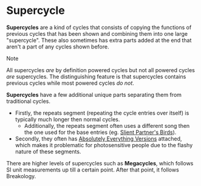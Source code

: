 # Supercycle
**Supercycles** are a kind of cycles that consists of copying the functions of previous cycles that has been shown and combining them into one large "supercycle". These also sometimes has extra parts added at the end that aren't a part of any cycles shown before.

> [!NOTE]
> All supercycles _are_ by definition powered cycles but not all powered cycles _are_ supercycles.
> The distinguishing feature is that supercycles contains previous cycles while most powered cycles _do not_.

**Supercycles** have a few additional unique parts separating them from traditional cycles.
- Firstly, the repeats segment (repeating the cycle entries over itself) is typically much longer then normal cycles.
	- Additionally, the repeats segment often uses a different song then the one used for the base entries (eg. [Slient Partner's Birds](https://www.youtube.com/watch?v=QYURLoKaoYI)).
- Secondly, they often has [Absolutely Everything Versions](./ae-versions/index.md) attached, which makes it problematic for photosensitive people due to the flashy nature of these segments.

There are higher levels of supercycles such as **Megacycles**, which follows SI unit measurements up till a certain point. After that point, it follows Breakology.

